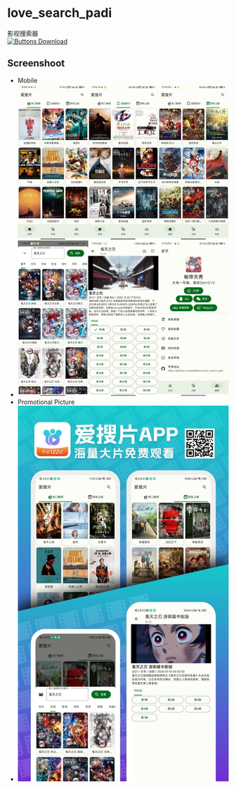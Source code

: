 # love_search_padi
影视搜索器  
[![Buttons Download]][Download]
## Screenshoot
* Mobile
* ![alt text](/media/screenshoot1.png "Android")
* Promotional Picture
*  ![alt text](/media/screenshoot2.png "PromotionalPicture")


[Download]: https://github.com/paditianxiu/love_search_padi/releases/latest

<!---------------------------------[ Buttons ]--------------------------------->

[Buttons Download]: https://img.shields.io/github/downloads/paditianxiu/love_search_padi/total?color=023a46&label=Download&logo=docusign&logoColor=white&style=for-the-badge&labelColor=034e5e

